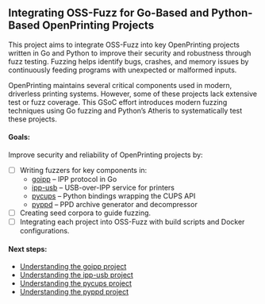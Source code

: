 ## Integrating OSS-Fuzz for Go-Based and Python-Based OpenPrinting Projects

This project aims to integrate OSS-Fuzz into key OpenPrinting projects written in Go and Python to improve their security and robustness through fuzz testing. Fuzzing helps identify bugs, crashes, and memory issues by continuously feeding programs with unexpected or malformed inputs.

OpenPrinting maintains several critical components used in modern, driverless printing systems. However, some of these projects lack extensive test or fuzz coverage. This GSoC effort introduces modern fuzzing techniques using Go fuzzing and Python’s Atheris to systematically test these projects.

#### Goals:
Improve security and reliability of OpenPrinting projects by:
- [ ] Writing fuzzers for key components in:
  - [goipp](https://github.com/OpenPrinting/goipp) – IPP protocol in Go
  - [ipp-usb](https://github.com/OpenPrinting/ipp-usb) – USB-over-IPP service for printers
  - [pycups](https://github.com/OpenPrinting/pycups) – Python bindings wrapping the CUPS API
  - [pyppd](https://github.com/OpenPrinting/pyppd) – PPD archive generator and decompressor
- [ ] Creating seed corpora to guide fuzzing.
- [ ] Integrating each project into OSS-Fuzz with build scripts and Docker configurations.

#### Next steps:
- [Understanding the goipp project](https://github.com/mdimado/openprinting-go-python-fuzzing/blob/main/goipp.md)
- [Understanding the ipp-usb project](https://github.com/mdimado/openprinting-go-python-fuzzing/blob/main/goipp.md)
- [Understanding the pycups project](https://github.com/mdimado/openprinting-go-python-fuzzing/blob/main/goipp.md)
- [Understanding the pyppd project](https://github.com/mdimado/openprinting-go-python-fuzzing/blob/main/goipp.md)

